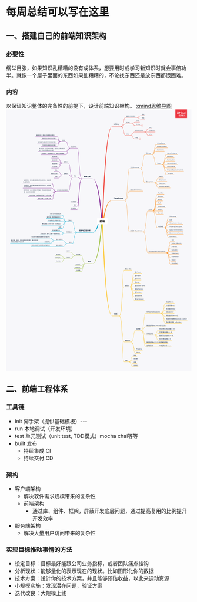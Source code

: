 # 每周总结可以写在这里
## 一、搭建自己的前端知识架构
### 必要性
纲举目张，如果知识乱糟糟的没有成体系，想要用时或学习新知识时就会事倍功半。就像一个屋子里面的东西如果乱糟糟的，不论找东西还是放东西都很困难。
### 内容
以保证知识整体的完备性的前提下，设计前端知识架构。
[xmind思维导图](./前端技术知识体系.xmind)
![前端技术知识体系](./前端技术知识体系.png)
## 二、前端工程体系
### 工具链
* init 脚手架（提供基础模板）---
* run 本地调试（开发环境）
* test 单元测试（unit test, TDD模式）mocha chai等等
* built 发布
  * 持续集成 CI
  * 持续交付 CD
### 架构
* 客户端架构
  * 解决软件需求规模带来的复杂性
  * 前端架构
    * 通过库、组件、框架，屏蔽开发底层问题，通过提高复用的比例提升开发效率
* 服务端架构
  * 解决大量用户访问带来的复杂性
### 实现目标推动事情的方法
* 设定目标：目标最好能跟公司业务指标，或者团队痛点挂钩
* 分析现状：能够量化的表示现在的现状。比如图形化你的数据
* 技术方案：设计你的技术方案，并且能够预估收益，以此来调动资源
* 小规模实施：发现潜在问题，验证方案
* 迭代改良：大规模上线